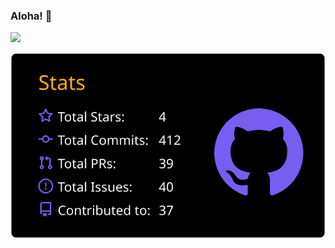 ### Aloha! 👋

![](https://komarev.com/ghpvc/?username=TadasRup)

![](https://raw.githubusercontent.com/TadasRup/TadasRup2/master/profile-summary-card-output/vision_friendly_dark/3-stats.svg)

<!--
**TadasRup/TadasRup** is a ✨ _special_ ✨ repository because its `README.md` (this file) appears on your GitHub profile.

Here are some ideas to get you started:

- 🔭 I’m currently working on ...
- 🌱 I’m currently learning ...
- 👯 I’m looking to collaborate on ...
- 🤔 I’m looking for help with ...
- 💬 Ask me about ...
- 📫 How to reach me: ...
- 😄 Pronouns: ...
- ⚡ Fun fact: ...
-->
